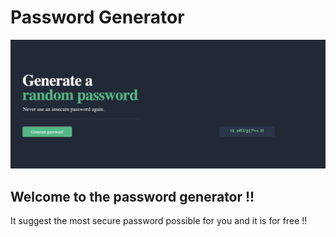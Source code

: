 # Password Generator

![image info](./images/password_generator_page.png)

## Welcome to the password generator !!

It suggest the most secure password possible for you and it is for free !!
